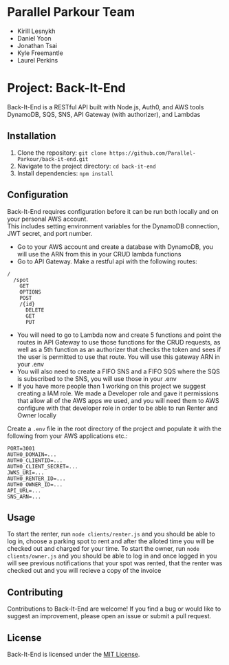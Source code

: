 # Parallel Parkour Team

* Kirill Lesnykh
* Daniel Yoon
* Jonathan Tsai
* Kyle Freemantle
* Laurel Perkins

# Project: Back-It-End

Back-It-End is a RESTful API built with Node.js, Auth0, and AWS tools DynamoDB, SQS, SNS, API Gateway (with authorizer), and Lambdas

## Installation

1. Clone the repository: `git clone https://github.com/Parallel-Parkour/back-it-end.git`
2. Navigate to the project directory: `cd back-it-end`
3. Install dependencies: `npm install`

## Configuration

Back-It-End requires configuration before it can be run both locally and on your personal AWS account.  
This includes setting environment variables for the DynamoDB connection, JWT secret, and port number.  

- Go to your AWS account and create a database with DynamoDB, you will use the ARN from this in your CRUD lambda functions
- Go to API Gateway. Make a restful api with the following routes:  

```
/  
  /spot  
    GET  
    OPTIONS  
    POST  
    /{id}  
      DELETE  
      GET  
      PUT  
```
      
- You will need to go to Lambda now and create 5 functions and point the routes in API Gateway to use those functions for the CRUD requests, as well as a 5th function as an authorizer that checks the token and sees if the user is permitted to use that route. You will use this gateway ARN in your .env
- You will also need to create a FIFO SNS and a FIFO SQS where the SQS is subscribed to the SNS, you will use those in your .env
- If you have more people than 1 working on this project we suggest creating a IAM role. We made a Developer role and gave it permissions that allow all of the AWS apps we used, and you will need them to AWS configure with that developer role in order to be able to run Renter and Owner locally
      

Create a `.env` file in the root directory of the project and populate it with the following from your AWS applications etc.:

```
PORT=3001
AUTH0_DOMAIN=...
AUTH0_CLIENTID=...
AUTH0_CLIENT_SECRET=...
JWKS_URI=...
AUTH0_RENTER_ID=...
AUTH0_OWNER_ID=...
API_URL=...
SNS_ARN=...
```

## Usage

To start the renter, run `node clients/renter.js` and you should be able to log in, choose a parking spot to rent and after the alloted time you will be checked out and charged for your time. To start the owner, run `node clients/owner.js` and you should be able to log in and once logged in you will see previous notifications that your spot was rented, that the renter was checked out and you will recieve a copy of the invoice


## Contributing

Contributions to Back-It-End are welcome! If you find a bug or would like to suggest an improvement, please open an issue or submit a pull request.

## License

Back-It-End is licensed under the [MIT License](https://opensource.org/licenses/MIT).
